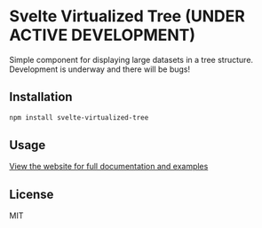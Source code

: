 # Svelte Virtualized Tree (UNDER ACTIVE DEVELOPMENT)

Simple component for displaying large datasets in a tree structure. Development is underway and there will be bugs!

## Installation

```bash
npm install svelte-virtualized-tree
```

## Usage

[View the website for full documentation and examples](https://svelte-virtualized-tree.vercel.app)

## License

MIT
